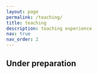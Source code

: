 ```yaml
---
layout: page
permalink: /teaching/
title: teaching
description: teaching experience
nav: true
nav_order: 2
---
```


## Under preparation
